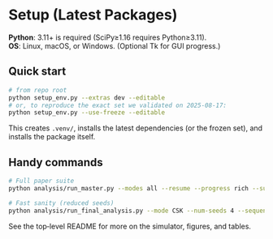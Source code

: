 # Setup (Latest Packages)

**Python**: 3.11+ is required (SciPy≥1.16 requires Python≥3.11).  
**OS**: Linux, macOS, or Windows. (Optional Tk for GUI progress.)

## Quick start
```bash
# from repo root
python setup_env.py --extras dev --editable
# or, to reproduce the exact set we validated on 2025‑08‑17:
python setup_env.py --use-freeze --editable
```

This creates `.venv/`, installs the latest dependencies (or the frozen set),
and installs the package itself.

## Handy commands
```bash
# Full paper suite
python analysis/run_master.py --modes all --resume --progress rich --supplementary

# Fast sanity (reduced seeds)
python analysis/run_final_analysis.py --mode CSK --num-seeds 4 --sequence-length 200 --recalibrate --progress tqdm --resume
```

See the top‑level README for more on the simulator, figures, and tables.
